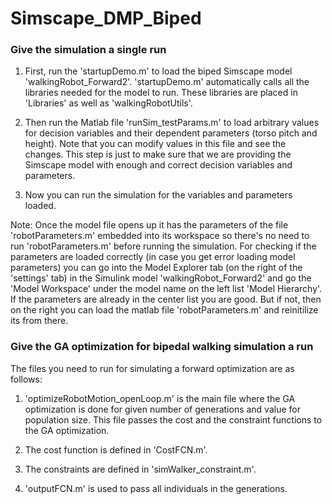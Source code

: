 # Simscape_DMP_Biped
### Give the simulation a single run
1. First, run the 'startupDemo.m' to load the biped Simscape model 'walkingRobot_Forward2'. 'startupDemo.m' automatically calls all the libraries needed for the model to run. These libraries are placed in 'Libraries' as well as 'walkingRobotUtils'. 

2. Then run the Matlab file 'runSim_testParams.m' to load arbitrary values for decision variables and their dependent parameters (torso pitch and height). Note that you can modify values in this file and see the changes. This step is just to make sure that we are providing the Simscape model with enough and correct decision variables and parameters. 

3. Now you can run the simulation for the variables and parameters loaded.

Note: Once the model file opens up it has the parameters of the file 'robotParameters.m' embedded into its workspace so there's no need to run 'robotParameters.m' before running the simulation. For checking if the parameters are loaded correctly (in case you get error loading model parameters) you can go into the Model Explorer tab (on the right of the 'settings' tab) in the Simulink model 'walkingRobot_Forward2' and go the 'Model Workspace' under the model name on the left list 'Model Hierarchy'. If the parameters are already in the center list you are good. But if not, then on the right you can load the matlab file 'robotParameters.m' and reinitilize its from there.

### Give the GA optimization for bipedal walking simulation a run 
The files you need to run for simulating a forward optimization are as follows:
1. 'optimizeRobotMotion_openLoop.m' is the main file where the GA optimization is done for given number of generations and value for population size. This file passes the cost and the constraint functions to the GA optimization. 

2. The cost function is defined in 'CostFCN.m'.

3. The constraints are defined in 'simWalker_constraint.m'.

4. 'outputFCN.m' is used to pass all individuals in the generations.
